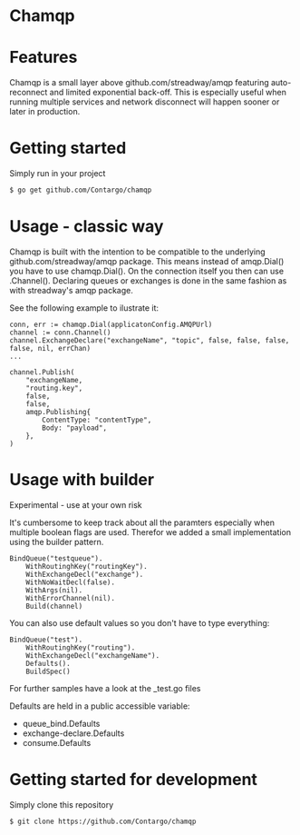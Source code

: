 Chamqp
======


# Features
Chamqp is a small layer above github.com/streadway/amqp featuring auto-reconnect and limited exponential back-off. This is especially useful when running multiple services and network disconnect will happen sooner or later in production.

# Getting started

Simply run in your project
```sh
$ go get github.com/Contargo/chamqp 
```

# Usage - classic way
Chamqp is built with the intention to be compatible to the underlying github.com/streadway/amqp package. 
This means instead of amqp.Dial() you have to use chamqp.Dial(). On the connection itself you then can use .Channel(). 
Declaring queues or exchanges is done in the same fashion as with streadway's amqp package.


See the following example to ilustrate it:
```
conn, err := chamqp.Dial(applicatonConfig.AMQPUrl)
channel := conn.Channel()
channel.ExchangeDeclare("exchangeName", "topic", false, false, false, false, nil, errChan)
... 

channel.Publish(
    "exchangeName,
    "routing.key",
    false,
    false,
    amqp.Publishing{
        ContentType: "contentType",
        Body: "payload",
    },
)
```

# Usage with builder

Experimental - use at your own risk

It's cumbersome to keep track about all the paramters especially when multiple boolean flags are used. Therefor we added a small implementation using the builder pattern.

```
BindQueue("testqueue").
    WithRoutinghKey("routingKey").
    WithExchangeDecl("exchange").
    WithNoWaitDecl(false).
    WithArgs(nil).
    WithErrorChannel(nil).
    Build(channel)
```

You can also use default values so you don't have to type everything:

```
BindQueue("test").
    WithRoutinghKey("routing").
    WithExchangeDecl("exchangeName").
    Defaults().
    BuildSpec()
```

For further samples have a look at the _test.go files

Defaults are held in a public accessible variable:
* queue_bind.Defaults
* exchange-declare.Defaults
* consume.Defaults

# Getting started for development

Simply clone this repository
```sh
$ git clone https://github.com/Contargo/chamqp
```


